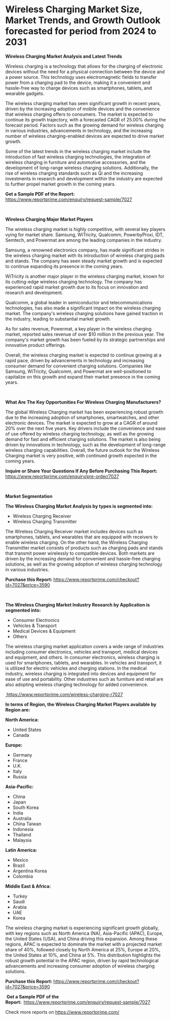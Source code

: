 <p><h1>Wireless Charging Market Size, Market Trends, and Growth Outlook forecasted for period from 2024 to 2031</h1></p><p><strong>Wireless Charging Market Analysis and Latest Trends</strong></p>
<p><p>Wireless charging is a technology that allows for the charging of electronic devices without the need for a physical connection between the device and a power source. This technology uses electromagnetic fields to transfer power from a charging pad to the device, making it a convenient and hassle-free way to charge devices such as smartphones, tablets, and wearable gadgets.</p><p>The wireless charging market has seen significant growth in recent years, driven by the increasing adoption of mobile devices and the convenience that wireless charging offers to consumers. The market is expected to continue its growth trajectory, with a forecasted CAGR of 25.00% during the forecast period. Factors such as the growing demand for wireless charging in various industries, advancements in technology, and the increasing number of wireless charging-enabled devices are expected to drive market growth.</p><p>Some of the latest trends in the wireless charging market include the introduction of fast wireless charging technologies, the integration of wireless charging in furniture and automotive accessories, and the development of long-range wireless charging solutions. Additionally, the rise of wireless charging standards such as Qi and the increasing investments in research and development within the industry are expected to further propel market growth in the coming years.</p></p>
<p><strong>Get a Sample PDF of the Report:&nbsp;</strong> <a href="https://www.reportprime.com/enquiry/request-sample/7027">https://www.reportprime.com/enquiry/request-sample/7027</a></p>
<p>&nbsp;</p>
<p><strong>Wireless Charging Major Market Players</strong></p>
<p><p>The wireless charging market is highly competitive, with several key players vying for market share. Samsung, WiTricity, Qualcomm, PowerbyProxi, IDT, Semtech, and Powermat are among the leading companies in the industry.</p><p>Samsung, a renowned electronics company, has made significant strides in the wireless charging market with its introduction of wireless charging pads and stands. The company has seen steady market growth and is expected to continue expanding its presence in the coming years.</p><p>WiTricity is another major player in the wireless charging market, known for its cutting-edge wireless charging technology. The company has experienced rapid market growth due to its focus on innovation and research and development.</p><p>Qualcomm, a global leader in semiconductor and telecommunications technologies, has also made a significant impact on the wireless charging market. The company's wireless charging solutions have gained traction in the industry, leading to substantial market growth.</p><p>As for sales revenue, Powermat, a key player in the wireless charging market, reported sales revenue of over $10 million in the previous year. The company's market growth has been fueled by its strategic partnerships and innovative product offerings.</p><p>Overall, the wireless charging market is expected to continue growing at a rapid pace, driven by advancements in technology and increasing consumer demand for convenient charging solutions. Companies like Samsung, WiTricity, Qualcomm, and Powermat are well-positioned to capitalize on this growth and expand their market presence in the coming years.</p></p>
<p>&nbsp;</p>
<p><strong>What Are The Key Opportunities For Wireless Charging Manufacturers?</strong></p>
<p><p>The global Wireless Charging market has been experiencing robust growth due to the increasing adoption of smartphones, smartwatches, and other electronic devices. The market is expected to grow at a CAGR of around 20% over the next five years. Key drivers include the convenience and ease of use offered by wireless charging technology, as well as the growing demand for fast and efficient charging solutions. The market is also being driven by innovations in technology, such as the development of long-range wireless charging capabilities. Overall, the future outlook for the Wireless Charging market is very positive, with continued growth expected in the coming years.</p></p>
<p><strong>Inquire or Share Your Questions If Any Before Purchasing This Report:</strong> <a href="https://www.reportprime.com/enquiry/pre-order/7027">https://www.reportprime.com/enquiry/pre-order/7027</a></p>
<p>&nbsp;</p>
<p><strong>Market Segmentation</strong></p>
<p><strong>The Wireless Charging Market Analysis by types is segmented into:</strong></p>
<p><ul><li>Wireless Charging Receiver</li><li>Wireless Charging Transmitter</li></ul></p>
<p><p>The Wireless Charging Receiver market includes devices such as smartphones, tablets, and wearables that are equipped with receivers to enable wireless charging. On the other hand, the Wireless Charging Transmitter market consists of products such as charging pads and stands that transmit power wirelessly to compatible devices. Both markets are driven by the increasing demand for convenient and hassle-free charging solutions, as well as the growing adoption of wireless charging technology in various industries.</p></p>
<p><strong>Purchase this Report:&nbsp;</strong><a href="https://www.reportprime.com/checkout?id=7027&price=3590">https://www.reportprime.com/checkout?id=7027&price=3590</a></p>
<p>&nbsp;</p>
<p><strong>The Wireless Charging Market Industry Research by Application is segmented into:</strong></p>
<p><ul><li>Consumer Electronics</li><li>Vehicles & Transport</li><li>Medical Devices & Equipment</li><li>Others</li></ul></p>
<p><p>The wireless charging market application covers a wide range of industries including consumer electronics, vehicles and transport, medical devices and equipment, and others. In consumer electronics, wireless charging is used for smartphones, tablets, and wearables. In vehicles and transport, it is utilized for electric vehicles and charging stations. In the medical industry, wireless charging is integrated into devices and equipment for ease of use and portability. Other industries such as furniture and retail are also adopting wireless charging technology for added convenience.</p></p>
<p><a href="https://www.reportprime.com/wireless-charging-r7027">&nbsp;https://www.reportprime.com/wireless-charging-r7027</a></p>
<p><strong>In terms of Region, the Wireless Charging Market Players available by Region are:</strong></p>
<p>
    <p> <strong> North America: </strong>
        <ul>
            <li>United States</li>
            <li>Canada</li>
        </ul>
        </p> 
    <p> <strong> Europe: </strong>
        <ul>
            <li>Germany</li>
            <li>France</li>
            <li>U.K.</li>
            <li>Italy</li>
            <li>Russia</li>
        </ul>
        </p> 
    <p> <strong> Asia-Pacific: </strong>
        <ul>
            <li>China</li>
            <li>Japan</li>
            <li>South Korea</li>
            <li>India</li>
            <li>Australia</li>
            <li>China Taiwan</li>
            <li>Indonesia</li>
            <li>Thailand</li>
            <li>Malaysia</li>
        </ul>
        </p> 
    <p> <strong> Latin America: </strong>
        <ul>
            <li>Mexico</li>
            <li>Brazil</li>
            <li>Argentina Korea</li>
            <li>Colombia</li>
        </ul>
        </p> 
    <p> <strong> Middle East & Africa: </strong>
        <ul>
            <li>Turkey</li>
            <li>Saudi</li>
            <li>Arabia</li>
            <li>UAE</li>
            <li>Korea</li>
        </ul>
    </p>
    </p>
<p><p>The wireless charging market is experiencing significant growth globally, with key regions such as North America (NA), Asia-Pacific (APAC), Europe, the United States (USA), and China driving this expansion. Among these regions, APAC is expected to dominate the market with a projected market share of 40%, followed closely by North America at 25%, Europe at 20%, the United States at 10%, and China at 5%. This distribution highlights the robust growth potential in the APAC region, driven by rapid technological advancements and increasing consumer adoption of wireless charging solutions.</p></p>
<p><strong>Purchase this Report: </strong><a href="https://www.reportprime.com/checkout?id=7027&price=3590">https://www.reportprime.com/checkout?id=7027&price=3590</a></p>
<p>&nbsp;<strong>Get a Sample PDF of the Report:&nbsp;&nbsp;</strong><a href="https://www.reportprime.com/enquiry/request-sample/7027">https://www.reportprime.com/enquiry/request-sample/7027</a></p>
<p><strong></strong></p>
<p>Check more reports on <a href="https://www.reportprime.com/">https://www.reportprime.com/</a></p>
